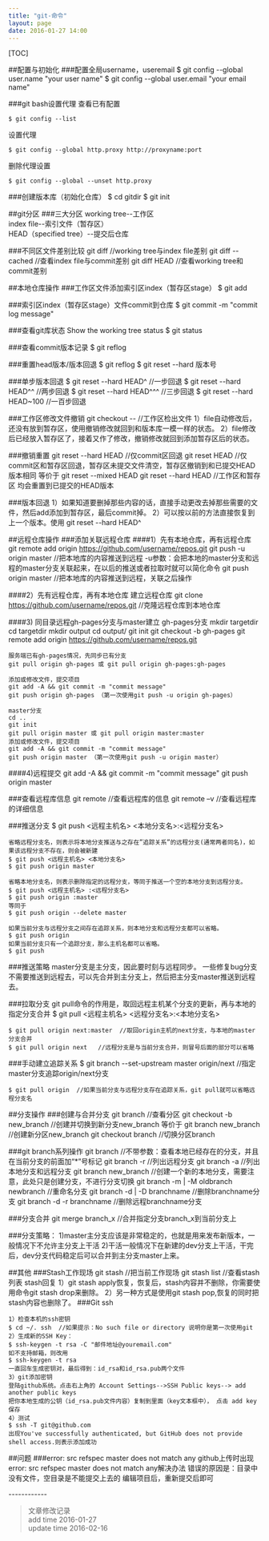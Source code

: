 ```yaml
---
title: "git-命令"
layout: page
date: 2016-01-27 14:00
---
```

[TOC]

##配置与初始化
###配置全局username，useremail 
	$ git config --global user.name "your user name"
	$ git config --global user.email "your email name"

###git bash设置代理
查看已有配置

	$ git config --list

设置代理

	$ git config --global http.proxy http://proxyname:port

删除代理设置

	$ git config --global --unset http.proxy

###创建版本库（初始化仓库）
	$ cd gitdir
	$ git init

##git分区
###三大分区
	working tree--工作区  
	index file--索引文件（暂存区）  
	HEAD（specified tree）--提交后仓库  

###不同区文件差别比较
	git diff    //working tree与index file差别
	git diff --cached   //查看index file与commit差别
	git diff HEAD  //查看working tree和commit差别

##本地仓库操作
###工作区文件添加索引区index（暂存区stage）
	$ git add <file>

###索引区index（暂存区stage）文件commit到仓库
	$ git commit -m "commit log message"

###查看git库状态 Show the working tree status
	$ git status

###查看commit版本记录
	$ git reflog

###重置head版本/版本回退
	$ git reflog
	$ git reset --hard 版本号

###单步版本回退
	$ git reset --hard HEAD^  //一步回退
	$ git reset --hard HEAD^^  //两步回退
	$ git reset --hard HEAD^^^  //三步回退
	$ git reset --hard HEAD~100  //一百步回退

###工作区修改文件撤销
	git checkout -- <file>  //工作区检出文件
	1）file自动修改后，还没有放到暂存区，使用撤销修改就回到和版本库一模一样的状态。
	2）file修改后已经放入暂存区了，接着又作了修改，撤销修改就回到添加暂存区后的状态。

###撤销重置
	git reset --hard HEAD <file>  //仅commit区回退
	git reset HEAD <file>  //仅commit区和暂存区回退，暂存区未提交文件清空，暂存区撤销到和已提交HEAD版本相同
	等价于  git reset --mixed HEAD <file>
	git reset --hard HEAD <file>  //工作区和暂存区 均会重置到已提交的HEAD版本

###版本回退
	1）如果知道要删掉那些内容的话，直接手动更改去掉那些需要的文件，然后add添加到暂存区，最后commit掉。
	2）可以按以前的方法直接恢复到上一个版本。使用 git reset  --hard HEAD^

##远程仓库操作
###添加关联远程仓库
####1）先有本地仓库，再有远程仓库
	git remote add origin https://github.com/username/repos.git
	git push -u origin master //把本地库的内容推送到远程 -u参数：会把本地的master分支和远程的master分支关联起来，在以后的推送或者拉取时就可以简化命令
	git push origin master //把本地库的内容推送到远程，关联之后操作

####2）先有远程仓库，再有本地仓库
	建立远程仓库
	git clone https://github.com/username/repos.git  //克隆远程仓库到本地仓库

####3) 同目录远程gh-pages分支与master建立
	gh-pages分支
	mkdir targetdir
	cd targetdir
	mkdir output
	cd output/
	git init
	git checkout -b gh-pages
	git remote add origin https://github.com/username/repos.git

	服务端已有gh-pages情况，先同步已有分支
	git pull origin gh-pages 或 git pull origin gh-pages:gh-pages

	添加或修改文件，提交项目
	git add -A && git commit -m "commit message"
	git push origin gh-pages （第一次使用git push -u origin gh-pages）

	master分支
	cd ..
	git init
	git pull origin master 或 git pull origin master:master
	添加或修改文件，提交项目
	git add -A && git commit -m "commit message"
	git push origin master （第一次使用git push -u origin master）

####4)远程提交
	git add -A && git commit -m "commit message"
	git push origin master

###查看远程库信息
	git remote //查看远程库的信息
	git remote –v //查看远程库的详细信息

###推送分支
	$ git push <远程主机名> <本地分支名>:<远程分支名>

	省略远程分支名，则表示将本地分支推送与之存在”追踪关系”的远程分支(通常两者同名)，如果该远程分支不存在，则会被新建
	$ git push <远程主机名> <本地分支名>
	$ git push origin master

	省略本地分支名，则表示删除指定的远程分支，等同于推送一个空的本地分支到远程分支。
	$ git push <远程主机名> :<远程分支名>
	$ git push origin :master
	等同于
	$ git push origin --delete master

	如果当前分支与远程分支之间存在追踪关系，则本地分支和远程分支都可以省略。
	$ git push origin
	如果当前分支只有一个追踪分支，那么主机名都可以省略。
	$ git push

###推送策略
	master分支是主分支，因此要时刻与远程同步。
	一些修复bug分支不需要推送到远程去，可以先合并到主分支上，然后把主分支master推送到远程去。

###拉取分支
	git pull命令的作用是，取回远程主机某个分支的更新，再与本地的指定分支合并
	$ git pull <远程主机名> <远程分支名>:<本地分支名>

	$ git pull origin next:master  //取回origin主机的next分支，与本地的master分支合并
	$ git pull origin next   //远程分支是与当前分支合并，则冒号后面的部分可以省略

###手动建立追踪关系
	$ git branch --set-upstream master origin/next   //指定master分支追踪origin/next分支

	$ git pull origin  //如果当前分支与远程分支存在追踪关系，git pull就可以省略远程分支名

##分支操作
###创建与合并分支
	git branch  //查看分区
	git checkout -b new_branch  //创建并切换到新分支new_branch
	等价于
	git branch new_branch   //创建新分区new_branch
	git checkout branch  //切换分区branch

###git branch系列操作
	git branch  //不带参数：查看本地已经存在的分支，并且在当前分支的前面加“*”号标记
	git branch -r //列出远程分支
	git branch -a //列出本地分支和远程分支
	git branch new_branch //创建一个新的本地分支，需要注意，此处只是创建分支，不进行分支切换
	git branch -m | -M oldbranch newbranch //重命名分支
	git branch -d | -D branchname //删除branchname分支
	git branch -d -r branchname //删除远程branchname分支

###分支合并
	git merge branch_x //合并指定分支branch_x到当前分支上

###分支策略：
	1)master主分支应该是非常稳定的，也就是用来发布新版本，一般情况下不允许主分支上干活
	2)干活一般情况下在新建的dev分支上干活，干完后，dev分支代码稳定后可以合并到主分支master上来。

##其他
###Stash工作现场
	git stash  //把当前工作现场
	git stash list  //查看stash列表
	stash回复
	1）git stash apply恢复，恢复后，stash内容并不删除，你需要使用命令git stash drop来删除。
	2）另一种方式是使用git stash pop,恢复的同时把stash内容也删除了。
###Git ssh

	1）检查本机的ssh密钥
	$ cd ~/. ssh  //如果提示：No such file or directory 说明你是第一次使用git
	2）生成新的SSH Key：
	$ ssh-keygen -t rsa -C "邮件地址@youremail.com"
	如不支持邮箱，则改用
	$ ssh-keygen -t rsa
	一直回车生成密钥对，最后得到：id_rsa和id_rsa.pub两个文件
	3）git添加密钥
    登陆github系统。点击右上角的 Account Settings-->SSH Public keys--> add another public keys
	把你本地生成的公钥（id_rsa.pub文件内容）复制到里面（key文本框中）， 点击 add key保存
	4）测试
	$ ssh -T git@github.com
	出现You've successfully authenticated, but GitHub does not provide shell access.则表示添加成功

##问题
###error: src refspec master does not match any
	github上传时出现error: src refspec master does not match any解决办法
	错误的原因是：目录中没有文件，空目录是不能提交上去的
	编辑项目后，重新提交后即可

\------------
> 文章修改记录  
> add time 2016-01-27  
> update time 2016-02-16
